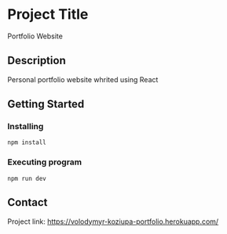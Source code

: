 # Project Title

Portfolio Website

## Description

Personal portfolio website whrited using React


## Getting Started

### Installing

```
npm install
```

### Executing program

```
npm run dev
```

## Contact

Project link: https://volodymyr-koziupa-portfolio.herokuapp.com/
